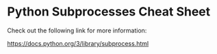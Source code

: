 # Python Subprocesses Cheat Sheet

Check out the following link for more information:

https://docs.python.org/3/library/subprocess.html
